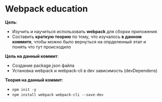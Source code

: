 # Webpack education

**Цель**:

- Изучить и научиться использовать **webpack** для сборки приложения
- Составить **краткую теорию** по тому, что изучалось **в данном коммите**, чтобы можно было вернуться на опрделенный этап и понять что тут происходило

**Цель на данный коммит**:

- Создание package.json файла
- Установка webpack и webpack-cli в dev зависимость (devDependens)

**Теория на данный коммит**:

- `npm init -y`
- `npm install webpack webpack-cli --save-dev`
